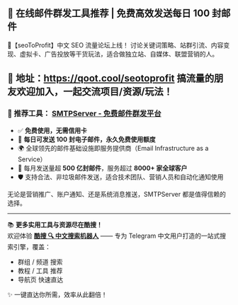 ## 📧 在线邮件群发工具推荐 | 免费高效发送每日 100 封邮件  

💬【seoToProfit】中文 SEO 流量论坛上线！
讨论关键词策略、站群引流、内容变现、虚拟卡、广告投放等干货玩法，适合做独立站、自媒体、联盟营销的人。

📌 地址：https://qoot.cool/seotoprofit
搞流量的朋友欢迎加入，一起交流项目/资源/玩法！
---

### 🔹 推荐工具： [SMTPServer - 免费邮件群发平台](https://qoot.cool/6h4QEE)

- ✅ **免费使用，无需信用卡**  
- 📩 **每日可发送 100 封电子邮件，永久免费使用额度**
- 🌍 全球领先的邮件基础设施即服务提供商（Email Infrastructure as a Service）
- 🚀 每月发送量超 **500 亿封邮件**，服务超过 **8000+ 家全球客户**
- 🛡️ 支持合法、非垃圾邮件发送，适合技术团队、营销人员和自动化通知使用

无论是营销推广、账户通知、还是系统消息推送，SMTPServer 都是值得信赖的选择。

---

📚 **更多实用工具与资源尽在酷搜！**  
欢迎体验 **[酷搜 🔍 中文搜索机器人](https://qoot.cool/SearchRobot)** —— 专为 Telegram 中文用户打造的一站式搜索引擎，覆盖：

- 群组 / 频道 搜索  
- 教程 / 工具 推荐  
- 导航页 快速直达  

✨ 一键直达你所需，效率从此翻倍！
